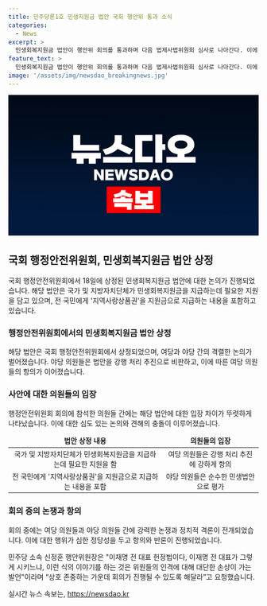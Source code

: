 ```yaml
---
title: 민주당론1호 민생지원금 법안 국회 행안위 통과 소식
categories:
  - News
excerpt: >
  민생회복지원금 법안이 행안위 회의를 통과하며 다음 법제사법위원회 심사로 나아간다. 이에 야당 의원들의 추진에 반발해 행안위 전체회의 중간에 퇴장하는 등 논란이 일었지만, 더불어민주당은 오는 25일 본회의에서 이를 처리할 계획이다. 민심을 향한 정치적 갈등이 고조되는 가운데, 이 법안은 국민에게 지역사랑상품권을 통해 25만원에서 35만원까지의 지원금을 제공하는 내용이다.
feature_text: >
  민생회복지원금 법안이 행안위 회의를 통과하며 다음 법제사법위원회 심사로 나아간다. 이에 야당 의원들의 추진에 반발해 행안위 전체회의 중간에 퇴장하는 등 논란이 일었지만, 더불어민주당은 오는 25일 본회의에서 이를 처리할 계획이다. 민심을 향한 정치적 갈등이 고조되는 가운데, 이 법안은 국민에게 지역사랑상품권을 통해 25만원에서 35만원까지의 지원금을 제공하는 내용이다.
image: '/assets/img/newsdao_breakingnews.jpg'
---
```


<p><img src="/assets/img/newsdao_breakingnews.jpg" alt="cryptoinkorea 속보" /></p>

<h2 data-ke-size="size26">국회 행정안전위원회, 민생회복지원금 법안 상정</h2>

<p data-ke-size="size16">국회 행정안전위원회에서 18일에 상정된 민생회복지원금 법안에 대한 논의가 진행되었습니다. 해당 법안은 국가 및 지방자치단체가 민생회복지원금을 지급하는데 필요한 지원을 담고 있으며, 전 국민에게 '지역사랑상품권'을 지원금으로 지급하는 내용을 포함하고 있습니다.</p>

<h3 data-ke-size="size24">행정안전위원회에서의 민생회복지원금 법안 상정</h3>

<p data-ke-size="size16">해당 법안은 국회 행정안전위원회에서 상정되었으며, 여당과 야당 간의 격렬한 논의가 벌어졌습니다. 야당 의원들은 법안을 강행 처리 추진으로 비판하고, 이에 따른 여당 의원들의 항의가 이어졌습니다.</p>

<h3 data-ke-size="size24">사안에 대한 의원들의 입장</h3>

<p data-ke-size="size16">행정안전위원회 회의에 참석한 의원들 간에는 해당 법안에 대한 입장 차이가 뚜렷하게 나타났습니다. 이에 대한 심도 있는 논의와 견해의 충돌이 이루어졌습니다.</p>

<table>
    <thead>
        <tr>
            <td style="text-align: center; height: 17px;"><b>법안 상정 내용</b></td>
            <td style="text-align: center; height: 17px;"><b>의원들의 입장</b></td>
        </tr>
    </thead>
    <tbody>
        <tr>
            <td style="text-align: center; height: 17px;">국가 및 지방자치단체가 민생회복지원금을 지급하는데 필요한 지원을 함</td>
            <td style="text-align: center; height: 17px;">여당 의원들은 강행 처리 추진에 강하게 항의</td>
        </tr>
        <tr>
            <td style="text-align: center; height: 17px;">전 국민에게 '지역사랑상품권'을 지원금으로 지급하는 내용을 포함</td>
            <td style="text-align: center; height: 17px;">야당 의원들은 순수한 민생법안으로 평가</td>
        </tr>
    </tbody>
</table>

<h3 data-ke-size="size24">회의 중의 논쟁과 항의</h3>

<p data-ke-size="size16">회의 중에는 여당 의원들과 야당 의원들 간에 강력한 논쟁과 정치적 격론이 전개되었습니다. 이에 대한 행위가 심한 정당성을 두고 항의와 반론이 진행되었습니다.</p>

<p data-ke-size="size16">민주당 소속 신정훈 행안위원장은 "이재명 전 대표 헌정법이다, 이재명 전 대표가 그렇게 시키느냐, 이런 식의 이야기를 하는 것은 위원들의 인격에 대해 대단한 손상이 가는 발언"이라며 “상호 존중하는 가운데 회의가 진행될 수 있도록 해달라”고 요청했습니다.</p>
실시간 뉴스 속보는, <a href="https://newsdao.kr" rel="dofollow">https://newsdao.kr</a>


